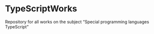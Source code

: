 # TypeScriptWorks
Repository for all works on the subject “Special programming languages TypeScript”
